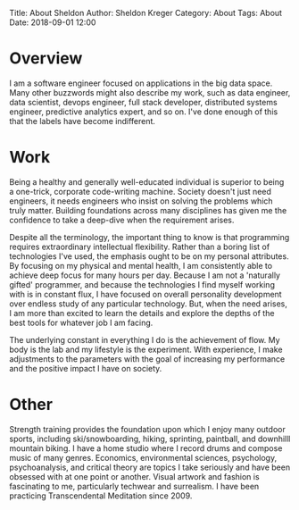 Title: About Sheldon
Author: Sheldon Kreger
Category: About
Tags: About
Date: 2018-09-01 12:00


# Overview
I am a software engineer focused on applications in the big data space. Many other buzzwords might also describe my work, such as data engineer, data scientist, devops engineer, full stack developer, distributed systems engineer, predictive analytics expert, and so on. I've done enough of this that the labels have become indifferent.

# Work
Being a healthy and generally well-educated individual is superior to being a one-trick, corporate code-writing machine. Society doesn't just need engineers, it needs engineers who insist on solving the problems which truly matter. Building foundations across many disciplines has given me the confidence to take a deep-dive when the requirement arises. 

Despite all the terminology, the important thing to know is that programming requires extraordinary intellectual flexibility. Rather than a boring list of technologies I've used, the emphasis ought to be on my personal attributes. By focusing on my physical and mental health, I am consistently able to achieve deep focus for many hours per day. Because I am not a 'naturally gifted' programmer, and because the technologies I find myself working with is in constant flux, I have focused on overall personality development over endless study of any particular technology. But, when the need arises, I am more than excited to learn the details and explore the depths of the best tools for whatever job I am facing.

The underlying constant in everything I do is the achievement of flow. My body is the lab and my lifestyle is the experiment. With experience, I make adjustments to the parameters with the goal of increasing my performance and the positive impact I have on society.

# Other
Strength training provides the foundation upon which I enjoy many outdoor sports, including ski/snowboarding, hiking, sprinting, paintball, and downhilll mountain biking. I have a home studio where I record drums and compose music of many genres. Economics, environmental sciences, psychology, psychoanalysis, and critical theory are topics I take seriously and have been obsessed with at one point or another. Visual artwork and fashion is fascinating to me, particularly techwear and surrealism. I have been practicing Transcendental Meditation since 2009.

